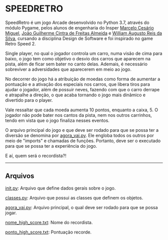     
# SPEEDRETRO

SpeedRetro é um jogo Arcade desenvolvido no Python 3.7, através do módulo Pygame, pelos alunos de engenharia do Insper [Marcelo Cesário Miguel](https://github.com/Marcelo-Cesario-Miguel), [João Guilherme Cintra de Freitas Almeida](https://github.com/joaogcfa) e [William Augusto Reis da Silva](https://github.com/williamars), cursando a disciplina Design de Software e foi inspirado no game Retro Speed 2. 

Single player, no qual o jogador controla um carro, numa visão de cima para baixo, o jogo tem como objetivo o desvio dos carros que aparecem na pista, além de ficar sem bater no canto delas. Ademais, é necessário sobreviver a adversidades que aparecerem em meio ao jogo. 

No decorrer do jogo há a atribuição de moedas como forma de aumentar a pontuação e a ativação dos especiais nos carros, que libera tiros para ajudar o jogador, além de possuir neves, fazendo com que o carro derrape e atrapalhe a direção, o que acaba tornando o jogo mais dinâmico e divertido para o player.

Vale ressaltar que cada moeda aumenta 10 pontos, enquanto a caixa, 5. O jogador não pode bater nos cantos da pista, nem nos outros carrinhos, tendo em vista que o jogo finaliza nesses eventos.

O arquivo principal do jogo e que deve ser rodado para que se possa ter a diversão se denomina por [agora_vai.py](https://github.com/williamars/SPEEDRETRO/blob/master/agora_vai.py). Ele engloba todos os outros por meio de "imports" e chamadas de funções. Portanto, deve ser o executado para que se possa ter a experiência do jogo.

E aí, quem será o recordista?!

_________________

## Arquivos

[init.py](https://github.com/williamars/SPEEDRETRO/blob/master/init.py): Arquivo que define dados gerais sobre o jogo.

[classes.py](https://github.com/williamars/SPEEDRETRO/blob/master/classes.py): Arquivo que possui as classes que definem os objetos.

[agora_vai.py](https://github.com/williamars/SPEEDRETRO/blob/master/agora_vai.py): Arquivo principal, o qual deve ser rodado para que se possa jogar.

[nome_high_score.txt](https://github.com/williamars/SPEEDRETRO/blob/master/nome_high_score.txt): Nome do recordista.

[ponto_high_score.txt](https://github.com/williamars/SPEEDRETRO/blob/master/ponto_high_score.txt): Pontuação recorde.
